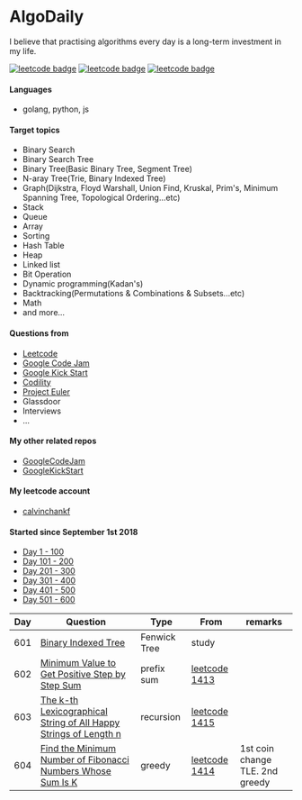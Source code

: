 # AlgoDaily

I believe that practising algorithms every day is a long-term investment in my life.

[![leetcode badge](https://leetcode-badge.chyroc.cn/?name=calvinchankf&leetcode_badge_style=leetcode%20solved/total-{{.solved_question}}/{{.all_question}}-{{if%20le%20.solved_question_rate_float%200.3}}red.svg{{else%20if%20le%20.solved_question_rate_float%200.5}}yellow.svg{{else}}green.svg{{end}}&refresh=true)](https://leetcode.com/calvinchankf/)
[![leetcode badge](https://leetcode-badge.chyroc.cn/?name=calvinchankf&leetcode_badge_style=leetcode%20submission-{{.accepted_submission_rate}}-{{%20if%20le%20.accepted_submission_rate_float%200.3}}red{{%20else%20if%20le%20.solved_question_rate_float%200.6}}green{{%20else%20}}yellow{{%20end%20}}.svg&refresh=true)](https://leetcode.com/calvinchankf/)
[![leetcode badge](https://leetcode-badge.chyroc.cn/?name=calvinchankf&leetcode_badge_style=leetcode%20ranking-{{.ranking}}-green.svg&refresh=true)](https://leetcode.com/calvinchankf/)

#### Languages

-   golang, python, js

#### Target topics

-   Binary Search
-   Binary Search Tree
-   Binary Tree(Basic Binary Tree, Segment Tree)
-   N-aray Tree(Trie, Binary Indexed Tree)
-   Graph(Dijkstra, Floyd Warshall, Union Find, Kruskal, Prim's, Minimum Spanning Tree, Topological Ordering...etc)
-   Stack
-   Queue
-   Array
-   Sorting
-   Hash Table
-   Heap
-   Linked list
-   Bit Operation
-   Dynamic programming(Kadan's)
-   Backtracking(Permutations & Combinations & Subsets...etc)
-   Math
-   and more...

#### Questions from

-   [Leetcode](https://leetcode.com)
-   [Google Code Jam](https://codingcompetitions.withgoogle.com/codejam)
-   [Google Kick Start](https://codingcompetitions.withgoogle.com/kickstart/)
-   [Codility](https://app.codility.com/programmers/lessons/)
-   [Project Euler](https://projecteuler.net)
-   Glassdoor
-   Interviews
-   ...

#### My other related repos

-   [GoogleCodeJam](https://github.com/calvinchankf/GoogleCodeJam)
-   [GoogleKickStart](https://github.com/calvinchankf/GoogleKickStart)

#### My leetcode account

-   [calvinchankf](https://leetcode.com/calvinchankf/)

#### Started since September 1st 2018

-   [Day 1 - 100](./markdowns/day1-100.md)
-   [Day 101 - 200](./markdowns/day101-200.md)
-   [Day 201 - 300](./markdowns/day201-300.md)
-   [Day 301 - 400](./markdowns/day301-400.md)
-   [Day 401 - 500](./markdowns/day401-500.md)
-   [Day 501 - 600](./markdowns/day501-600.md)

| Day | Question | Type | From | remarks |
| --- | -------- | ---- | ---- | ------- |
| 601 | [Binary Indexed Tree](/miscellaneous/binary-indexed-tree/)                                                                                                                    | Fenwick Tree                | study                                                                                                                         |                                                                           |
| 602 | [Minimum Value to Get Positive Step by Step Sum](/leetcode/1413-minimum-value-to-get-positive-step-by-step-sum)                                                               | prefix sum                | [leetcode 1413](https://leetcode.com/problems/minimum-value-to-get-positive-step-by-step-sum/)                                |                                                                           |
| 603 | [The k-th Lexicographical String of All Happy Strings of Length n](/leetcode/1415-the-k-th-lexicographical-string-of-all-happy-strings-of-length-n)                           | recursion                 | [leetcode 1415](https://leetcode.com/problems/the-k-th-lexicographical-string-of-all-happy-strings-of-length-n/)              |                                                                           |
| 604 | [Find the Minimum Number of Fibonacci Numbers Whose Sum Is K](/leetcode/1414-find-the-minimum-number-of-fibonacci-numbers-whose-sum-is-k)                                     | greedy                    | [leetcode 1414](https://leetcode.com/problems/find-the-minimum-number-of-fibonacci-numbers-whose-sum-is-k/)                   | 1st coin change TLE. 2nd greedy                                           |
